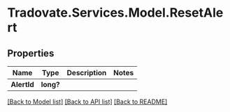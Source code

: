 # Tradovate.Services.Model.ResetAlert
## Properties

Name | Type | Description | Notes
------------ | ------------- | ------------- | -------------
**AlertId** | **long?** |  | 

[[Back to Model list]](../README.md#documentation-for-models) [[Back to API list]](../README.md#documentation-for-api-endpoints) [[Back to README]](../README.md)

